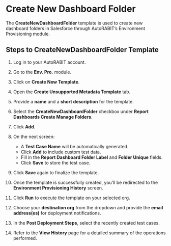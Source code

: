 # Create New Dashboard Folder

The **CreateNewDashboardFolder** template is used to create new dashboard folders in Salesforce through AutoRABIT’s Environment Provisioning module.

## Steps to CreateNewDashboardFolder Template

1. Log in to your AutoRABIT account.
2. Go to the **Env. Pro.** module.
3. Click on **Create New Template**.
4. Open the **Create Unsupported Metadata Template** tab.
5. Provide a **name** and a **short description** for the template.
6. Select the **CreateNewDashboardFolder** checkbox under **Report Dashboards Create Manage Folders**.
7. Click **Add**.

8. On the next screen:
   - A **Test Case Name** will be automatically generated.
   - Click **Add** to include custom test data.
   - Fill in the **Report Dashboard Folder Label** and **Folder Unique** fields.
   - Click **Save** to store the test case.

9. Click **Save** again to finalize the template.

10. Once the template is successfully created, you’ll be redirected to the **Environment Provisioning History** screen.
11. Click **Run** to execute the template on your selected org.
12. Choose your **destination org** from the dropdown and provide the **email address(es)** for deployment notifications.
13. In the **Post Deployment Steps**, select the recently created test cases.
14. Refer to the **View History** page for a detailed summary of the operations performed.
